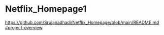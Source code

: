 # Netflix_Homepage1
https://github.com/Srujanadhadi/Netflix_Homepage/blob/main/README.md#project-overview
